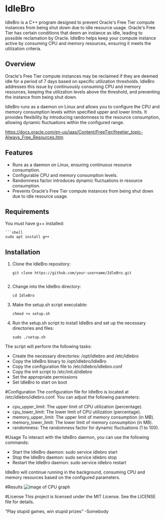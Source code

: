 # IdleBro

IdleBro is a C++ program designed to prevent Oracle's Free Tier compute instances from being shut down due to idle resource usage. Oracle's Free Tier has certain conditions that deem an instance as idle, leading to possible reclamation by Oracle. IdleBro helps keep your compute instance active by consuming CPU and memory resources, ensuring it meets the utilization criteria.

## Overview

Oracle's Free Tier compute instances may be reclaimed if they are deemed idle for a period of 7 days based on specific utilization thresholds. IdleBro addresses this issue by continuously consuming CPU and memory resources, keeping the utilization levels above the threshold, and preventing the instance from being shut down.

IdleBro runs as a daemon on Linux and allows you to configure the CPU and memory consumption levels within specified upper and lower limits. It provides flexibility by introducing randomness to the resource consumption, allowing dynamic fluctuations within the configured range.

https://docs.oracle.com/en-us/iaas/Content/FreeTier/freetier_topic-Always_Free_Resources.htm

## Features

- Runs as a daemon on Linux, ensuring continuous resource consumption.
- Configurable CPU and memory consumption levels.
- Randomness factor introduces dynamic fluctuations in resource consumption.
- Prevents Oracle's Free Tier compute instances from being shut down due to idle resource usage.

## Requirements
You must have g++ installed:

	```shell
	sudo apt install g++

## Installation

1. Clone the IdleBro repository:

   ```shell
   git clone https://github.com/your-username/IdleBro.git
   

2. Change into the IdleBro directory:

	```shell
	cd IdleBro

3. Make the setup.sh script executable:
	
	```shell
	chmod +x setup.sh
	
4. Run the setup.sh script to install IdleBro and set up the necessary directories and files:

	```shell
	sudo ./setup.sh

The script will perform the following tasks:

- Create the necessary directories: /opt/idlebro and /etc/idlebro
- Copy the IdleBro binary to /opt/idlebro/IdleBro
- Copy the configuration file to /etc/idlebro/idlebro.conf
- Copy the init script to /etc/init.d/idlebro
- Set the appropriate permissions
- Set IdleBro to start on boot

#Configuration
The configuration file for IdleBro is located at /etc/idlebro/idlebro.conf. You can adjust the following parameters:

- cpu_upper_limit: The upper limit of CPU utilization (percentage).
- cpu_lower_limit: The lower limit of CPU utilization (percentage).
- memory_upper_limit: The upper limit of memory consumption (in MB).
- memory_lower_limit: The lower limit of memory consumption (in MB).
- randomness: The randomness factor for dynamic fluctuations (1 to 100).

#Usage
To interact with the IdleBro daemon, you can use the following commands:

- Start the IdleBro daemon: sudo service idlebro start
- Stop the IdleBro daemon: sudo service idlebro stop
- Restart the IdleBro daemon: sudo service idlebro restart

IdleBro will continue running in the background, consuming CPU and memory resources based on the configured parameters.

#Results
![image of CPU graph](https://github.com/linuxx/IdleBro/blob/main/images/cpu.gif?raw=true)

#License
This project is licensed under the MIT License. See the LICENSE file for details.

"Play stupid games, win stupid prizes"
								-Somebody